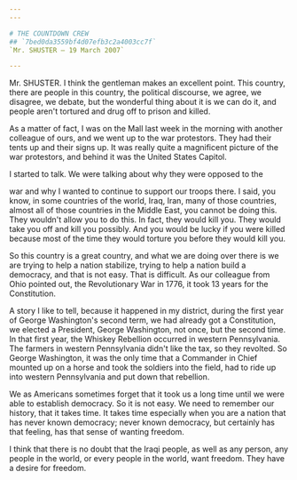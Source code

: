 ```yaml
---
---

# THE COUNTDOWN CREW
## `7bed0da3559bf4d07efb3c2a4003cc7f`
`Mr. SHUSTER — 19 March 2007`

---
```



Mr. SHUSTER. I think the gentleman makes an excellent point. This 
country, there are people in this country, the political discourse, we 
agree, we disagree, we debate, but the wonderful thing about it is we 
can do it, and people aren't tortured and drug off to prison and 
killed.

As a matter of fact, I was on the Mall last week in the morning with 
another colleague of ours, and we went up to the war protestors. They 
had their tents up and their signs up. It was really quite a 
magnificent picture of the war protestors, and behind it was the United 
States Capitol.

I started to talk. We were talking about why they were opposed to the


war and why I wanted to continue to support our troops there. I said, 
you know, in some countries of the world, Iraq, Iran, many of those 
countries, almost all of those countries in the Middle East, you cannot 
be doing this. They wouldn't allow you to do this. In fact, they would 
kill you. They would take you off and kill you possibly. And you would 
be lucky if you were killed because most of the time they would torture 
you before they would kill you.

So this country is a great country, and what we are doing over there 
is we are trying to help a nation stabilize, trying to help a nation 
build a democracy, and that is not easy. That is difficult. As our 
colleague from Ohio pointed out, the Revolutionary War in 1776, it took 
13 years for the Constitution.

A story I like to tell, because it happened in my district, during 
the first year of George Washington's second term, we had already got a 
Constitution, we elected a President, George Washington, not once, but 
the second time. In that first year, the Whiskey Rebellion occurred in 
western Pennsylvania. The farmers in western Pennsylvania didn't like 
the tax, so they revolted. So George Washington, it was the only time 
that a Commander in Chief mounted up on a horse and took the soldiers 
into the field, had to ride up into western Pennsylvania and put down 
that rebellion.

We as Americans sometimes forget that it took us a long time until we 
were able to establish democracy. So it is not easy. We need to 
remember our history, that it takes time. It takes time especially when 
you are a nation that has never known democracy; never known democracy, 
but certainly has that feeling, has that sense of wanting freedom.

I think that there is no doubt that the Iraqi people, as well as any 
person, any people in the world, or every people in the world, want 
freedom. They have a desire for freedom.
